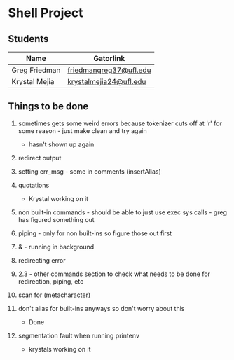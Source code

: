 Shell Project
==========================

Students
--------

Name             | Gatorlink
-----------------|----------
Greg Friedman    | friedmangreg37@ufl.edu
Krystal Mejia    | krystalmejia24@ufl.edu



Things to be done
------------------

1. sometimes gets some weird errors because tokenizer cuts off at 'r' for some reason - just make clean and try again
	* hasn't shown up again

2. redirect output

3. setting err_msg - some in comments (insertAlias)

4. quotations 
	* Krystal working on it

5. non built-in commands - should be able to just use exec sys calls  - greg has figured something out

6. piping - only for non built-ins so figure those out first

7. & - running in background

8. redirecting error

9. 2.3 - other commands section to check what needs to be done for redirection, piping, etc

10. scan for \(metacharacter)

11. don't alias for built-ins anyways so don't worry about this 
	* Done

12. segmentation fault when running printenv 
	* krystals working on it